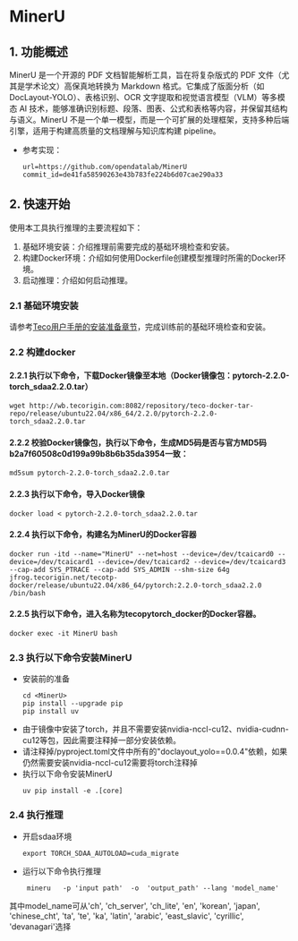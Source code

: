 # MinerU

## 1. 功能概述
MinerU 是一个开源的 PDF 文档智能解析工具，旨在将复杂版式的 PDF 文件（尤其是学术论文）高保真地转换为 Markdown 格式。它集成了版面分析（如 DocLayout-YOLO）、表格识别、OCR 文字提取和视觉语言模型（VLM）等多模态 AI 技术，能够准确识别标题、段落、图表、公式和表格等内容，并保留其结构与语义。MinerU 不是一个单一模型，而是一个可扩展的处理框架，支持多种后端引擎，适用于构建高质量的文档理解与知识库构建 pipeline。

- 参考实现：
    ```
    url=https://github.com/opendatalab/MinerU
    commit_id=de41fa58590263e43b783fe224b6d07cae290a33
    ```

## 2. 快速开始
使用本工具执行推理的主要流程如下：
1. 基础环境安装：介绍推理前需要完成的基础环境检查和安装。
3. 构建Docker环境：介绍如何使用Dockerfile创建模型推理时所需的Docker环境。
4. 启动推理：介绍如何启动推理。

### 2.1 基础环境安装
请参考[Teco用户手册的安装准备章节](http://docs.tecorigin.com/release/torch_2.4/v2.2.0/#fc980a30f1125aa88bad4246ff0cedcc)，完成训练前的基础环境检查和安装。

### 2.2 构建docker
#### 2.2.1 执行以下命令，下载Docker镜像至本地（Docker镜像包：pytorch-2.2.0-torch_sdaa2.2.0.tar）

    wget http://wb.tecorigin.com:8082/repository/teco-docker-tar-repo/release/ubuntu22.04/x86_64/2.2.0/pytorch-2.2.0-torch_sdaa2.2.0.tar

#### 2.2.2 校验Docker镜像包，执行以下命令，生成MD5码是否与官方MD5码b2a7f60508c0d199a99b8b6b35da3954一致：

    md5sum pytorch-2.2.0-torch_sdaa2.2.0.tar

#### 2.2.3 执行以下命令，导入Docker镜像

    docker load < pytorch-2.2.0-torch_sdaa2.2.0.tar

#### 2.2.4 执行以下命令，构建名为MinerU的Docker容器

    docker run -itd --name="MinerU" --net=host --device=/dev/tcaicard0 --device=/dev/tcaicard1 --device=/dev/tcaicard2 --device=/dev/tcaicard3 --cap-add SYS_PTRACE --cap-add SYS_ADMIN --shm-size 64g jfrog.tecorigin.net/tecotp-docker/release/ubuntu22.04/x86_64/pytorch:2.2.0-torch_sdaa2.2.0 /bin/bash

#### 2.2.5 执行以下命令，进入名称为tecopytorch_docker的Docker容器。

    docker exec -it MinerU bash


### 2.3 执行以下命令安装MinerU 
- 安装前的准备
    ```
    cd <MinerU>
    pip install --upgrade pip
    pip install uv
    ```    
- 由于镜像中安装了torch，并且不需要安装nvidia-nccl-cu12、nvidia-cudnn-cu12等包，因此需要注释掉一部分安装依赖。
- 请注释掉<MinerU>/pyproject.toml文件中所有的"doclayout_yolo==0.0.4"依赖，如果仍然需要安装nvidia-nccl-cu12需要将torch注释掉
- 执行以下命令安装MinerU
    ```
    uv pip install -e .[core]
    ``` 

### 2.4 执行推理

- 开启sdaa环境
    ```
    export TORCH_SDAA_AUTOLOAD=cuda_migrate
    ```
- 运行以下命令执行推理
    ```
     mineru   -p 'input path'  -o  'output_path' --lang 'model_name'
    ```
其中model_name可从'ch', 'ch_server', 'ch_lite', 'en', 'korean', 'japan', 'chinese_cht', 'ta', 'te', 'ka', 'latin', 'arabic', 'east_slavic', 'cyrillic', 'devanagari'选择

